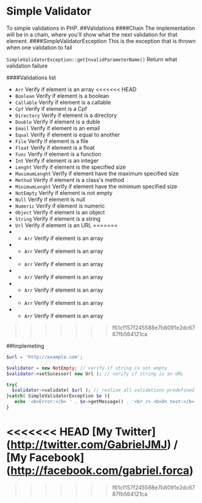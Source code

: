 Simple Validator
================

To simple validations in PHP.
##Validations
####Chain
The implementation will be in a chain, where you'll show what the next validation for that element.
####SimpleValidatorException
This is the exception that is thrown when one validation to fail

``SimpleValidatorException::getInvalidParameterName()``
Return what validation failure

####Validations list
* ``Arr`` Verify if element is an array
<<<<<<< HEAD
* ``Boolean`` Verify if element is a boolean
* ``Callable`` Verify if element is a callable
* ``Cpf`` Verify if element is a Cpf
* ``Directory`` Verify if element is a directory
* ``Double`` Verify if element is a duble
* ``Email`` Verify if element is an email
* ``Equal`` Verify if element is equal to another
* ``File`` Verify if element is a file
* ``Float`` Verify if element is a float
* ``Func`` Verify if element is a function
* ``Int`` Verify if element is an integer
* ``Lenght`` Verify if element is the specified size
* ``MaximumLenght`` Verify if element have the maximum specified size
* ``Method`` Verify if element is a class's method
* ``MinimumLenght`` Verify if element have the minimum specified size
* ``NotEmpty`` Verify if element is not empty
* ``Null`` Verify if element is null
* ``Numeric`` Verify if element is numeric
* ``Object`` Verify if element is an object
* ``String`` Verify if element is a string
* ``Url`` Verify if element is an URL
=======
* * ``Arr`` Verify if element is an array
* * ``Arr`` Verify if element is an array
* * ``Arr`` Verify if element is an array
* * ``Arr`` Verify if element is an array
* * ``Arr`` Verify if element is an array
* * ``Arr`` Verify if element is an array
* * ``Arr`` Verify if element is an array
>>>>>>> f61cf157f245588e7b8091e2dc6787fb564121ca

##Implemeting
```php
$url = 'http://example.com';

$validator = new NotEmpty; // verify if string is not empty
$validator->setSucessor( new Url ); // verify if string is an URL

try{
  $validator->validate( $url ); // realize all validations predefined
}catch( SimpleValidatorException $e ){
   echo '<b>Error:</b> ' . $e->getMessage() . '<br /> <b>On test:</b> ' . $e->getInvalidParameterName();
}
```
<<<<<<< HEAD
[My Twitter] (http://twitter.com/GabrielJMJ) / [My Facebook] (http://facebook.com/gabriel.forca)
=======
>>>>>>> f61cf157f245588e7b8091e2dc6787fb564121ca
